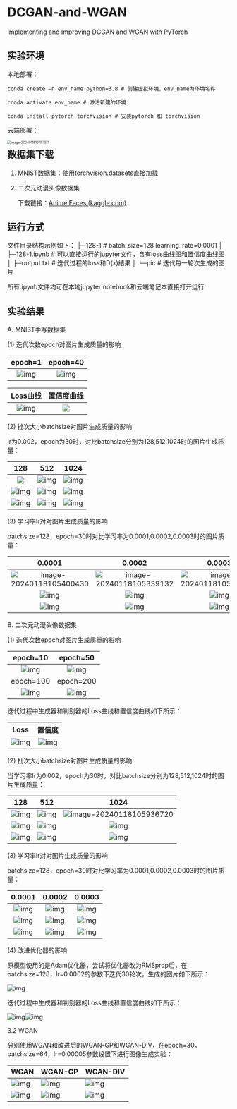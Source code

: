 # DCGAN-and-WGAN
Implementing and Improving DCGAN and WGAN with PyTorch


## 实验环境

本地部署：

```
conda create –n env_name python=3.8 # 创建虚拟环境，env_name为环境名称

conda activate env_name # 激活新建的环境

conda install pytorch torchvision # 安装pytorch 和 torchvision
```

云端部署：

<img src="C:\Users\李心怡\AppData\Roaming\Typora\typora-user-images\image-20240118101157511.png" alt="image-20240118101157511" style="zoom:50%; float: left;" />

## 数据集下载

1. MNIST数据集：使用torchvision.datasets直接加载

2. 二次元动漫头像数据集

   下载链接：[Anime Faces (kaggle.com)](https://www.kaggle.com/datasets/soumikrakshit/anime-faces)

## 运行方式

文件目录结构示例如下：
├─128-1                                # batch_size=128 learning_rate=0.0001
│  ├─128-1.ipynb                # 可以直接运行的jupyter文件，含有loss曲线图和置信度曲线图
│  ├─output.txt                   # 迭代过程的loss和D(x)结果
│  └─pic                                # 迭代每一轮次生成的图片                   

所有.ipynb文件均可在本地jupyter notebook和云端笔记本直接打开运行

## 实验结果

A. MNIST手写数据集

(1) 迭代次数epoch对图片生成质量的影响

|                           epoch=1                            |                           epoch=40                           |
| :----------------------------------------------------------: | :----------------------------------------------------------: |
| ![img](file:///C:\Users\李心怡\AppData\Local\Temp\ksohtml2916\wps57.jpg) | ![img](file:///C:\Users\李心怡\AppData\Local\Temp\ksohtml2916\wps58.jpg) |

|                           Loss曲线                           |                          置信度曲线                          |
| :----------------------------------------------------------: | :----------------------------------------------------------: |
| ![img](file:///C:\Users\李心怡\AppData\Local\Temp\ksohtml2916\wps4.jpg) | ![](file:///C:\Users\李心怡\AppData\Local\Temp\ksohtml2916\wps5.jpg) |

(2) 批次大小batchsize对图片生成质量的影响

lr为0.002，epoch为30时，对比batchsize分别为128,512,1024时的图片生成质量：

|                             128                              |                             512                              |                             1024                             |
| :----------------------------------------------------------: | :----------------------------------------------------------: | :----------------------------------------------------------: |
| ![](file:///C:\Users\李心怡\AppData\Local\Temp\ksohtml2916\wps6.jpg) | ![img](file:///C:\Users\李心怡\AppData\Local\Temp\ksohtml2916\wps9.jpg) | ![img](file:///C:\Users\李心怡\AppData\Local\Temp\ksohtml2916\wps12.jpg) |
| ![img](file:///C:\Users\李心怡\AppData\Local\Temp\ksohtml2916\wps8.jpg) | ![img](file:///C:\Users\李心怡\AppData\Local\Temp\ksohtml2916\wps10.jpg) | ![img](file:///C:\Users\李心怡\AppData\Local\Temp\ksohtml2916\wps13.jpg) |
| ![img](file:///C:\Users\李心怡\AppData\Local\Temp\ksohtml2916\wps7.jpg) | ![img](file:///C:\Users\李心怡\AppData\Local\Temp\ksohtml2916\wps11.jpg) | ![img](file:///C:\Users\李心怡\AppData\Local\Temp\ksohtml2916\wps14.jpg) |

(3) 学习率lr对对图片生成质量的影响

batchsize=128，epoch=30时对比学习率为0.0001,0.0002,0.0003时的图片质量：

|                            0.0001                            |                            0.0002                            |                            0.0003                            |
| :----------------------------------------------------------: | :----------------------------------------------------------: | :----------------------------------------------------------: |
| ![image-20240118105400430](C:\Users\李心怡\AppData\Roaming\Typora\typora-user-images\image-20240118105400430.png) | ![image-20240118105339132](C:\Users\李心怡\AppData\Roaming\Typora\typora-user-images\image-20240118105339132.png) | ![image-20240118105422580](C:\Users\李心怡\AppData\Roaming\Typora\typora-user-images\image-20240118105422580.png) |
| ![img](file:///C:\Users\李心怡\AppData\Local\Temp\ksohtml2916\wps16.jpg) | ![img](file:///C:\Users\李心怡\AppData\Local\Temp\ksohtml2916\wps20.jpg) | ![img](file:///C:\Users\李心怡\AppData\Local\Temp\ksohtml2916\wps22.jpg) |
| ![img](file:///C:\Users\李心怡\AppData\Local\Temp\ksohtml2916\wps17.jpg) | ![img](file:///C:\Users\李心怡\AppData\Local\Temp\ksohtml2916\wps19.jpg) | ![img](file:///C:\Users\李心怡\AppData\Local\Temp\ksohtml2916\wps23.jpg) |

B. 二次元动漫头像数据集

(1) 迭代次数epoch对图片生成质量的影响

|                           epoch=10                           |                           epoch=50                           |
| :----------------------------------------------------------: | :----------------------------------------------------------: |
| ![img](file:///C:\Users\李心怡\AppData\Local\Temp\ksohtml2916\wps24.jpg) | ![img](file:///C:\Users\李心怡\AppData\Local\Temp\ksohtml2916\wps25.jpg) |
|                          epoch=100                           |                          epoch=200                           |
| ![img](file:///C:\Users\李心怡\AppData\Local\Temp\ksohtml2916\wps26.jpg) | ![img](file:///C:\Users\李心怡\AppData\Local\Temp\ksohtml2916\wps27.jpg) |

迭代过程中生成器和判别器的Loss曲线和置信度曲线如下所示：

|                             Loss                             |                            置信度                            |
| :----------------------------------------------------------: | :----------------------------------------------------------: |
| ![img](file:///C:\Users\李心怡\AppData\Local\Temp\ksohtml2916\wps28.jpg) | ![img](file:///C:\Users\李心怡\AppData\Local\Temp\ksohtml2916\wps29.jpg) |

(2) 批次大小batchsize对图片生成质量的影响

当学习率lr为0.002，epoch为30时，对比batchsize分别为128,512,1024时的图片生成质量：

|                             128                              |                             512                              |                             1024                             |
| :----------------------------------------------------------: | :----------------------------------------------------------: | :----------------------------------------------------------: |
| ![img](file:///C:\Users\李心怡\AppData\Local\Temp\ksohtml2916\wps59.jpg) | ![img](file:///C:\Users\李心怡\AppData\Local\Temp\ksohtml2916\wps60.jpg) | ![image-20240118105936720](C:\Users\李心怡\AppData\Roaming\Typora\typora-user-images\image-20240118105936720.png) |
| ![img](file:///C:\Users\李心怡\AppData\Local\Temp\ksohtml2916\wps62.jpg) | ![img](file:///C:\Users\李心怡\AppData\Local\Temp\ksohtml2916\wps63.jpg) | ![img](file:///C:\Users\李心怡\AppData\Local\Temp\ksohtml2916\wps64.jpg) |
| ![img](file:///C:\Users\李心怡\AppData\Local\Temp\ksohtml2916\wps65.jpg) | ![img](file:///C:\Users\李心怡\AppData\Local\Temp\ksohtml2916\wps66.jpg) | ![img](file:///C:\Users\李心怡\AppData\Local\Temp\ksohtml2916\wps67.jpg) |

(3) 学习率lr对对图片生成质量的影响

batchsize=128，epoch=30时对比学习率为0.0001,0.0002,0.0003时的图片质量：

|                            0.0001                            |                            0.0002                            |                            0.0003                            |
| :----------------------------------------------------------: | :----------------------------------------------------------: | :----------------------------------------------------------: |
| ![img](file:///C:\Users\李心怡\AppData\Local\Temp\ksohtml2916\wps68.jpg) | ![img](file:///C:\Users\李心怡\AppData\Local\Temp\ksohtml2916\wps69.jpg) | ![img](file:///C:\Users\李心怡\AppData\Local\Temp\ksohtml2916\wps70.jpg) |
| ![img](file:///C:\Users\李心怡\AppData\Local\Temp\ksohtml2916\wps71.jpg) | ![img](file:///C:\Users\李心怡\AppData\Local\Temp\ksohtml2916\wps72.jpg) | ![img](file:///C:\Users\李心怡\AppData\Local\Temp\ksohtml2916\wps73.jpg) |
| ![img](file:///C:\Users\李心怡\AppData\Local\Temp\ksohtml2916\wps74.jpg) | ![img](file:///C:\Users\李心怡\AppData\Local\Temp\ksohtml2916\wps75.jpg) | ![img](file:///C:\Users\李心怡\AppData\Local\Temp\ksohtml2916\wps76.jpg) |

(4) 改进优化器的影响

原模型使用的是Adam优化器，尝试将优化器改为RMSprop后，在batchsize=128，lr=0.0002的参数下迭代30轮次，生成的图片如下所示：

![img](file:///C:\Users\李心怡\AppData\Local\Temp\ksohtml2916\wps77.jpg) 

迭代过程中生成器和判别器的Loss曲线和置信度曲线如下所示：

![img](file:///C:\Users\李心怡\AppData\Local\Temp\ksohtml2916\wps78.jpg)![img](file:///C:\Users\李心怡\AppData\Local\Temp\ksohtml2916\wps79.jpg)

3.2 WGAN

分别使用WGAN和改进后的WGAN-GP和WGAN-DIV，在epoch=30，batchsize=64，lr=0.00005参数设置下进行图像生成实验：

| WGAN                                                         | WGAN-GP                                                      | WGAN-DIV                                                     |
| ------------------------------------------------------------ | ------------------------------------------------------------ | ------------------------------------------------------------ |
| ![img](file:///C:\Users\李心怡\AppData\Local\Temp\ksohtml2916\wps51.jpg) | ![img](file:///C:\Users\李心怡\AppData\Local\Temp\ksohtml2916\wps52.jpg) | ![img](file:///C:\Users\李心怡\AppData\Local\Temp\ksohtml2916\wps53.jpg) |
| ![img](file:///C:\Users\李心怡\AppData\Local\Temp\ksohtml2916\wps54.jpg) | ![img](file:///C:\Users\李心怡\AppData\Local\Temp\ksohtml2916\wps55.jpg) | ![img](file:///C:\Users\李心怡\AppData\Local\Temp\ksohtml2916\wps56.jpg) |
